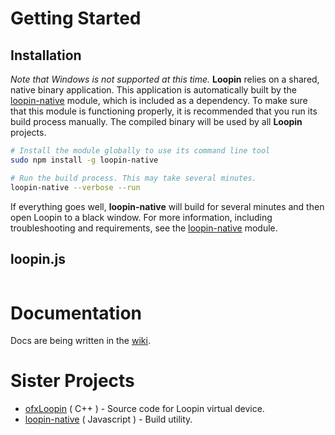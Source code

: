 # Getting Started

## Installation
*Note that Windows is not supported at this time.*
**Loopin** relies on a shared, native binary application. This application is automatically built by the [loopin-native](https://github.com/koopero/loopin-native#README) module, which is included as a dependency. To make sure that this module is functioning properly, it is recommended that you run its build process manually. The compiled binary will be used by all **Loopin** projects.

``` sh
# Install the module globally to use its command line tool
sudo npm install -g loopin-native

# Run the build process. This may take several minutes.
loopin-native --verbose --run
```

If everything goes well, **loopin-native** will build for several minutes and then open Loopin to a black window. For more information, including troubleshooting and requirements, see the [loopin-native](https://github.com/koopero/loopin-native#README) module.

## loopin.js 
``` js

```

# Documentation
Docs are being written in the [wiki](https://github.com/koopero/loopin/wiki).

# Sister Projects

* [ofxLoopin](https://github.com/koopero/ofxLoopin#README) ( C++ ) - Source code for Loopin virtual device.
* [loopin-native](https://github.com/koopero/loopin-native#README) ( Javascript ) - Build utility.
